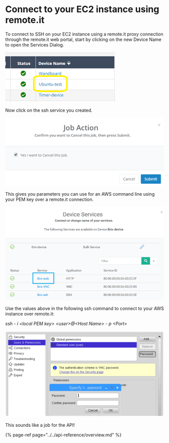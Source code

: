 # Connect to your EC2 instance using remote.it

To connect to SSH on your EC2 instance using a remote.it proxy connection through the remote.it web portal, start by clicking on the new Device Name to open the Services Dialog.

![](../../.gitbook/assets/image%20%2821%29.png)

Now click on the ssh service you created.

![](../../.gitbook/assets/image%20%28321%29.png)

This gives you parameters you can use for an AWS command line using your PEM key over a remote.it connection.

![](../../.gitbook/assets/image%20%28226%29.png)

Use the values above in the following ssh command to connect to your AWS instance over remote.it:

_ssh - i &lt;local PEM key&gt; &lt;user&gt;@&lt;Host Name&gt; - p &lt;Port&gt;_

![](../../.gitbook/assets/image%20%28441%29.png)

This sounds like a job for the API!

{% page-ref page="../../api-reference/overview.md" %}


